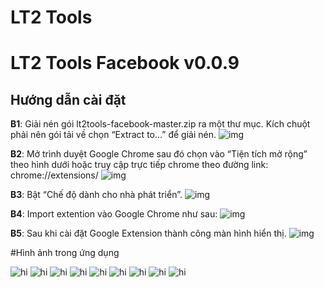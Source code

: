 # LT2 Tools
# LT2 Tools Facebook v0.0.9

Hướng dẫn cài đặt
-------------

**B1**: Giải nén gói lt2tools-facebook-master.zip ra một thư mục. Kích chuột phải nên gói tải về chọn “Extract to…” để giải nén.
<img alt="img" src="https://kekhaiso.com/wp-content/uploads/2020/08/CAI-DAT-EXTENSION-5.jpg"/>

**B2**: Mở trình duyệt Google Chrome sau đó chọn vào “Tiện tích mở rộng” theo hình dưới hoặc truy cập trực tiếp chrome theo đường link: chrome://extensions/
<img alt="img" src="https://kekhaiso.com/wp-content/uploads/2020/08/CAI-DAT-EXTENSION-6.jpg"/>

**B3**: Bật “Chế độ dành cho nhà phát triển”.
<img alt="img" src="https://kekhaiso.com/wp-content/uploads/2020/08/CAI-DAT-EXTENSION-7-768x363.jpg"/>

**B4**: Import extention vào Google Chrome như sau:
<img alt="img" src="https://kekhaiso.com/wp-content/uploads/2020/08/CAI-DAT-EXTENSION-8-768x389.jpg"/>

**B5**: Sau khi cài đặt Google Extension thành công màn hình hiển thị.
<img alt="img" src="https://kekhaiso.com/wp-content/uploads/2020/08/CAI-DAT-EXTENSION-9-768x390.jpg"/>

#Hình ảnh trong ứng dụng

<img src="https://lt2tools.github.io/lt2tools-facebook/app0.png" alt="hi" class="inline"/>
<img src="https://lt2tools.github.io/lt2tools-facebook/app1.png" alt="hi" class="inline"/>
<img src="https://lt2tools.github.io/lt2tools-facebook/app2.png" alt="hi" class="inline"/>
<img src="https://lt2tools.github.io/lt2tools-facebook/app3.png" alt="hi" class="inline"/>
<img src="https://lt2tools.github.io/lt2tools-facebook/app4.png" alt="hi" class="inline"/>
<img src="https://lt2tools.github.io/lt2tools-facebook/app5.png" alt="hi" class="inline"/>
<img src="https://lt2tools.github.io/lt2tools-facebook/app6.png" alt="hi" class="inline"/>
<img src="https://lt2tools.github.io/lt2tools-facebook/app7.png" alt="hi" class="inline"/>
<img src="https://lt2tools.github.io/lt2tools-facebook/app8.png" alt="hi" class="inline"/>
